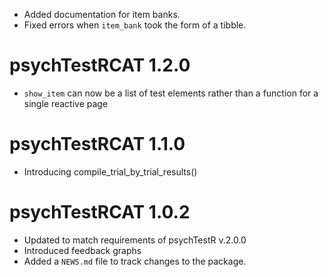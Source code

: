 * Added documentation for item banks.
* Fixed errors when `item_bank` took the form of a tibble.

# psychTestRCAT 1.2.0

* `show_item` can now be a list of test elements rather than a function
for a single reactive page

# psychTestRCAT 1.1.0

* Introducing compile_trial_by_trial_results()

# psychTestRCAT 1.0.2

* Updated to match requirements of psychTestR v.2.0.0
* Introduced feedback graphs
* Added a `NEWS.md` file to track changes to the package.

